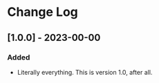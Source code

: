 # Change Log

## [1.0.0] - 2023-00-00

### Added

* Literally everything. This is version 1.0, after all.
